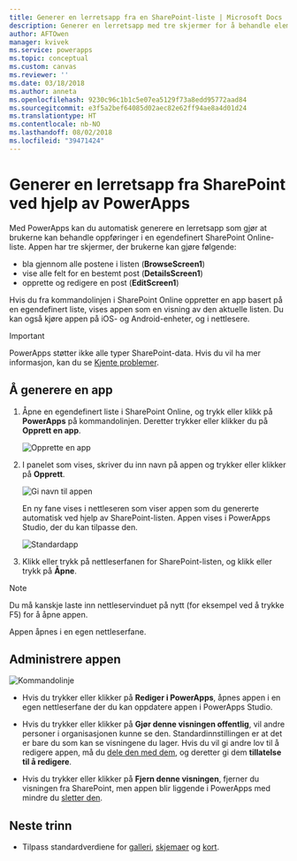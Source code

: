 ```yaml
---
title: Generer en lerretsapp fra en SharePoint-liste | Microsoft Docs
description: Generer en lerretsapp med tre skjermer for å behandle elementer fra en SharePoint-liste, enten området er lokalt eller ligger i skyen.
author: AFTOwen
manager: kvivek
ms.service: powerapps
ms.topic: conceptual
ms.custom: canvas
ms.reviewer: ''
ms.date: 03/18/2018
ms.author: anneta
ms.openlocfilehash: 9230c96c1b1c5e07ea5129f73a8edd95772aad84
ms.sourcegitcommit: e3f5a2bef64085d02aec82e62ff94ae8a4d01d24
ms.translationtype: HT
ms.contentlocale: nb-NO
ms.lasthandoff: 08/02/2018
ms.locfileid: "39471424"
---
```

# <a name="generate-a-canvas-app-from-within-sharepoint-by-using-powerapps"></a>Generer en lerretsapp fra SharePoint ved hjelp av PowerApps

Med PowerApps kan du automatisk generere en lerretsapp som gjør at brukerne kan behandle oppføringer i en egendefinert SharePoint Online-liste. Appen har tre skjermer, der brukerne kan gjøre følgende:

* bla gjennom alle postene i listen (**BrowseScreen1**)
* vise alle felt for en bestemt post (**DetailsScreen1**)
* opprette og redigere en post (**EditScreen1**)

Hvis du fra kommandolinjen i SharePoint Online oppretter en app basert på en egendefinert liste, vises appen som en visning av den aktuelle listen. Du kan også kjøre appen på iOS- og Android-enheter, og i nettlesere.

> [!IMPORTANT]
> PowerApps støtter ikke alle typer SharePoint-data. Hvis du vil ha mer informasjon, kan du se [Kjente problemer](connections/connection-sharepoint-online.md#known-issues).

## <a name="generate-an-app"></a>Å generere en app
1. Åpne en egendefinert liste i SharePoint Online, og trykk eller klikk på **PowerApps** på kommandolinjen. Deretter trykker eller klikker du på **Opprett en app**.

    ![Opprette en app](./media/generate-app-from-sharepoint-list-interface/generate-new-app.png)

2. I panelet som vises, skriver du inn navn på appen og trykker eller klikker på **Opprett**.

    ![Gi navn til appen](./media/generate-app-from-sharepoint-list-interface/app-name.png)

    En ny fane vises i nettleseren som viser appen som du genererte automatisk ved hjelp av SharePoint-listen. Appen vises i PowerApps Studio, der du kan tilpasse den.

    ![Standardapp](./media/generate-app-from-sharepoint-list-interface/default-app.png)  
3. Klikk eller trykk på nettleserfanen for SharePoint-listen, og klikk eller trykk på **Åpne**.

> [!NOTE]
> Du må kanskje laste inn nettleservinduet på nytt (for eksempel ved å trykke F5) for å åpne appen.

Appen åpnes i en egen nettleserfane.

## <a name="manage-the-app"></a>Administrere appen
![Kommandolinje](./media/generate-app-from-sharepoint-list-interface/command-bar.png)

* Hvis du trykker eller klikker på **Rediger i PowerApps**, åpnes appen i en egen nettleserfane der du kan oppdatere appen i PowerApps Studio.

* Hvis du trykker eller klikker på **Gjør denne visningen offentlig**, vil andre personer i organisasjonen kunne se den. Standardinnstillingen er at det er bare du som kan se visningene du lager. Hvis du vil gi andre lov til å redigere appen, må du [dele den med dem](share-app.md), og deretter gi dem **tillatelse til å redigere**.

* Hvis du trykker eller klikker på **Fjern denne visningen**, fjerner du visningen fra SharePoint, men appen blir liggende i PowerApps med mindre du [sletter den](delete-app.md).

## <a name="next-steps"></a>Neste trinn
* Tilpass standardverdiene for [galleri](customize-layout-sharepoint.md), [skjemaer](customize-forms-sharepoint.md) og [kort](customize-card.md).

